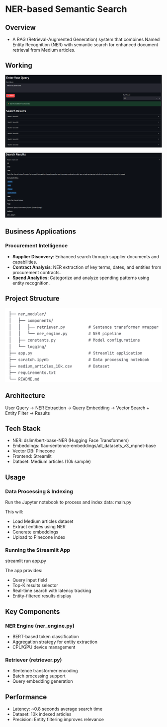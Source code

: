 # NER-based Semantic Search

## Overview
- A RAG (Retrieval-Augmented Generation) system that combines Named Entity Recognition (NER) with semantic search for enhanced document retrieval from Medium articles.

## Working
![results](https://github.com/Pratik872/NER_based_Semantic_Search/blob/main/readme%20resources/results.png)

![eachresult](https://github.com/Pratik872/NER_based_Semantic_Search/blob/main/readme%20resources/eachres.png)

## Business Applications
### Procurement Intelligence
- <b>Supplier Discovery</b>: Enhanced search through supplier documents and capabilities.
- <b>Contract Analysis</b>: NER extraction of key terms, dates, and entities from procurement contracts.
- <b>Spend Analytics</b>: Categorize and analyze spending patterns using entity recognition.

## Project Structure
![structure](https://github.com/Pratik872/NER_based_Semantic_Search/blob/main/readme%20resources/structure.png)

## Architecture
User Query → NER Extraction → Query Embedding → Vector Search + Entity Filter → Results

## Tech Stack
- NER: dslim/bert-base-NER (Hugging Face Transformers)
- Embeddings: flax-sentence-embeddings/all_datasets_v3_mpnet-base
- Vector DB: Pinecone
- Frontend: Streamlit
- Dataset: Medium articles (10k sample)


## Usage
### Data Processing & Indexing
Run the Jupyter notebook to process and index data:
main.py

This will:
- Load Medium articles dataset
- Extract entities using NER
- Generate embeddings
- Upload to Pinecone index

### Running the Streamlit App
streamlit run app.py

The app provides:
- Query input field
- Top-K results selector
- Real-time search with latency tracking
- Entity-filtered results display


## Key Components
### NER Engine (ner_engine.py)
- BERT-based token classification
- Aggregation strategy for entity extraction
- CPU/GPU device management

### Retriever (retriever.py)
- Sentence transformer encoding
- Batch processing support
- Query embedding generation


## Performance
- Latency: ~0.8 seconds average search time
- Dataset: 10k indexed articles
- Precision: Entity filtering improves relevance
